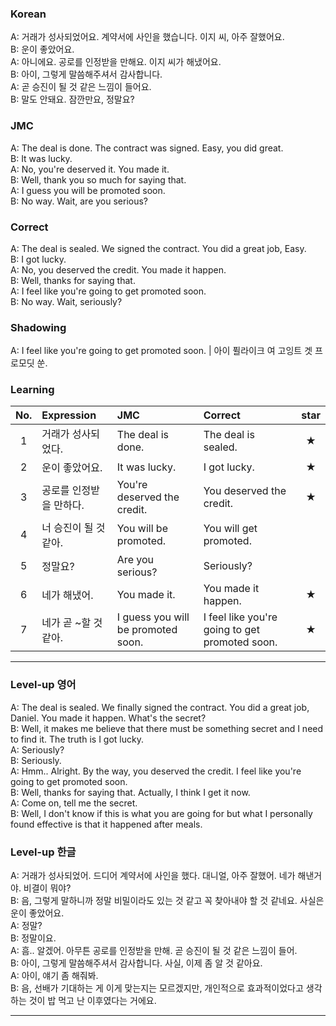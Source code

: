 ### Korean

A: 거래가 성사되었어요. 계약서에 사인을 했습니다. 이지 씨, 아주 잘했어요.  
B: 운이 좋았어요.  
A: 아니에요. 공로를 인정받을 만해요. 이지 씨가 해냈어요.  
B: 아이, 그렇게 말씀해주셔서 감사합니다.  
A: 곧 승진이 될 것 같은 느낌이 들어요.  
B: 말도 안돼요. 잠깐만요, 정말요?

### JMC

A: The deal is done. The contract was signed. Easy, you did great.  
B: It was lucky.  
A: No, you're deserved it. You made it.  
B: Well, thank you so much for saying that.  
A: I guess you will be promoted soon.  
B: No way. Wait, are you serious?

### Correct

A: The deal is sealed. We signed the contract. You did a great job, Easy.  
B: I got lucky.  
A: No, you deserved the credit. You made it happen.  
B: Well, thanks for saying that.  
A: I feel like you're going to get promoted soon.  
B: No way. Wait, seriously?

### Shadowing

A: I feel like you're going to get promoted soon. | 아이 퓔라이크 여 고잉트 겟 프로모딧 쑨.  

### Learning

| No. | Expression | JMC | Correct | star |
| :---: | :--- | :--- | :--- | :---: |
| 1 | 거래가 성사되었다. | The deal is done. | The deal is sealed. | ★ |
| 2 | 운이 좋았어요. | It was lucky. | I got lucky. | ★ |
| 3 | 공로를 인정받을 만하다. | You're deserved the credit. | You deserved the credit. | ★ |
| 4 | 너 승진이 될 것 같아. | You will be promoted. | You will get promoted. | |
| 5 | 정말요? | Are you serious? | Seriously? | |
| 6 | 네가 해냈어. | You made it. | You made it happen. | ★ |
| 7 | 네가 곧 ~할 것 같아. | I guess you will be promoted soon. | I feel like you're going to get promoted soon. | ★ |

---

### Level-up 영어

A: The deal is sealed. We finally signed the contract. You did a great job, Daniel. You made it happen. What's the secret?  
B: Well, it makes me believe that there must be something secret and I need to find it. The truth is I got lucky.   
A: Seriously?  
B: Seriously.  
A: Hmm.. Alright. By the way, you deserved the credit. I feel like you're going to get promoted soon.    
B: Well, thanks for saying that. Actually, I think I get it now.   
A: Come on, tell me the secret.  
B: Well, I don't know if this is what you are going for but what I personally found effective is that it happened after meals.

### Level-up 한글

A: 거래가 성사되었어. 드디어 계약서에 사인을 했다. 대니얼, 아주 잘했어. 네가 해낸거야. 비결이 뭐야?  
B: 음, 그렇게 말하니까 정말 비밀이라도 있는 것 같고 꼭 찾아내야 할 것 같네요. 사실은 운이 좋았어요.  
A: 정말?  
B: 정말이요.  
A: 흠.. 알겠어. 아무튼 공로를 인정받을 만해. 곧 승진이 될 것 같은 느낌이 들어.  
B: 아이, 그렇게 말씀해주셔서 감사합니다. 사실, 이제 좀 알 것 같아요.  
A: 아이, 얘기 좀 해줘봐.  
B: 음, 선배가 기대하는 게 이게 맞는지는 모르겠지만, 개인적으로 효과적이었다고 생각하는 것이 밥 먹고 난 이후였다는 거에요.

---
